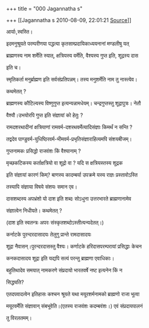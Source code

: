 +++
title = "000 Jagannatha s"

+++
[[Jagannatha s	2010-08-09, 22:01:21 [Source](https://groups.google.com/g/bvparishat/c/GzadZcgEBUs)]]



आर्याः,स्वस्ति।



इदमनुश्रूयते परम्परीणया पद्धत्या कृतसाम्प्रदायिकाध्ययनानां मण्डलीषु यत्



ब्राह्मणस्य नाम शर्मेति स्यात्, क्षत्रियस्य वर्मेति, वैश्यस्य गुप्त इति, शूद्रस्य दास



इति च।



स्मृतिकर्ता मनुर्ब्राह्मण इति सर्वसंप्रतिपन्नम्। तस्य मनुशर्मेति नाम तु नास्त्येव।



कथमेतत् ?



ब्राह्मणस्य कौटिल्यस्य विष्णुगुप्त इत्यन्यन्नामधेयम्। चन्द्रगुप्तस्तु शूद्रापुत्रः। नेतौ



वैश्यौ।उभयोरपि गुप्त इति संज्ञायां को हेतुः ?



रामदशरथादीनां क्षत्रियाणां रामवर्म-दशरथवर्मेत्यादिसंज्ञाः किमर्थं न सन्ति ?



तद्वदेव पाण्डुवर्म-युधिष्ठिरवर्म-भीमवर्म-प्रभृतिसंज्ञाराहित्यमपि संशयबीजम्।



गुप्तनामकः प्रसिद्धो राजवंशः किं वैश्यानाम् ?



मृच्छकटिकस्य कर्ताक्षत्रियो वा शूद्रो वा ? यदि स क्षत्रियस्तस्य शूद्रक



इति संज्ञायां कारणं किम्? बाणस्य कादम्बर्या उपक्रमे यस्य राज्ञः प्रस्तावोऽस्ति



तस्यापि संज्ञाया विषये संशयः समान एव।



दासशब्दस्य अपभ्रंशो यो दाश इति शब्दः सोऽधुना उत्तरभारते ब्राह्मणानामेव



संज्ञात्वेन निधीयते। कथमेतत् ?



(दाश इति स्वतन्त्रः अपरः संस्कृतशब्दोऽस्तीत्यन्यदेतत्।)



कर्नाटके पुरन्दरदासादयः तेलुगु प्रान्ते रामदासादयः



शूद्रा नैवासन्।पुरन्दरदासस्तु वैश्यः। कर्णाटके हरिदासपरम्परायां प्रसिद्धाः केचन



कनकदासादय शूद्रा इति यद्यपि सत्यं परन्तु ब्राह्मणा एवाधिकाः।



बहुतिथादेव समयात् नामकरणे संप्रदायो भारतवर्षे नष्ट इत्यनेन किं न



सिद्ध्यति?



एतदपवादत्वेन इतिहासः कश्चन श्रूयते यथा मयूरशर्मनामको ब्राह्मणो राजा भूत्वा



मयूरवर्मेति संज्ञावान् संबभूवेति।(एतस्य राजवंशः कदम्बवंशः।) एवं संप्रदायपालनं



तु विरलतमम्।

